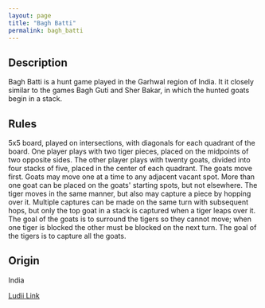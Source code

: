 ```yaml
---
layout: page
title: "Bagh Batti"
permalink: bagh_batti
---
```


## Description

Bagh Batti is a hunt game played in the Garhwal region of India. It it closely similar to the games Bagh Guti and Sher Bakar, in which the hunted goats begin in a stack.

## Rules

5x5 board, played on intersections, with diagonals for each quadrant of the board. One player plays with two tiger pieces, placed on the midpoints of two opposite sides. The other player plays with twenty goats, divided into four stacks of five, placed in the center of each quadrant. The goats move first. Goats may move one at a time to any adjacent vacant spot. More than one goat can be placed on the goats' starting spots, but not elsewhere. The tiger moves in the same manner, but also may capture a piece by hopping over it. Multiple captures can be made on the same turn with subsequent hops, but only the top goat in a stack is captured when a tiger leaps over it. The goal of the goats is to surround the tigers so they cannot move; when one tiger is blocked the other must be blocked on the next turn. The goal of the tigers is to capture all the goats.


## Origin

India

[Ludii Link](https://ludii.games/details.php?keyword=Bagh%20Batti)
